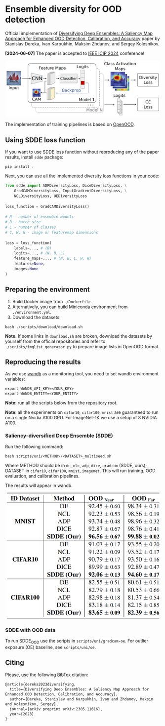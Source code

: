 # Ensemble diversity for OOD detection

Official implementation of [Diversifying Deep Ensembles: A Saliency Map Approach for Enhanced OOD Detection, Calibration, and Accuracy](https://arxiv.org/abs/2305.11616) paper by Stanislav Dereka, Ivan Karpukhin, Maksim Zhdanov, and Sergey Kolesnikov.

**[2024-06-07]** The paper is accepted to [IEEE ICIP 2024](https://2024.ieeeicip.org/) conference!

<p align="center">
    <img src="images/sdde.png" alt="drawing" width="500"/>
</p>

The implementation of training pipelines is based on [OpenOOD](https://github.com/Jingkang50/OpenOOD).

## Using SDDE loss function

If you want to use SDDE loss function without reproducing
any of the paper results, install `sdde` package:

```shell
pip install .
```

Next, you can use all the implemented diversity loss functions in your code:

```python
from sdde import ADPDiversityLoss, DiceDiversityLoss, \
    GradCAMDiversityLoss, InputGradientDiversityLoss, \
    NCLDiversityLoss, OEDiversityLoss

loss_function = GradCAMDiversityLoss()

# N - number of ensemble models
# B - batch size
# L - number of classes
# C, H, W - image or featuremap dimensions

loss = loss_function(
    labels=..., # (B)
    logits=..., # (N, B, L)
    feature_maps=..., # (N, B, C, H, W) 
    features=None,
    images=None
)
```

## Preparing the environment

1. Build Docker image from `./Dockerfile`.
2. Alternatively, you can build Miniconda environment from `./environment.yml`.
3. Download the datasets:
```shell
bash ./scripts/download/download.sh
```

**Note.** If some links in `download.sh` are broken, 
download the datasets by yourself from the official
repositories and refer to `./scripts/imglist_generator.py`
to prepare image lists in OpenOOD format.

## Reproducing the results

As we use [wandb](https://wandb.ai/) as a monitoring tool, you need to set wandb environment variables:

```shell
export WANDB_API_KEY=<YOUR_KEY>
export WANDB_ENTITY=<YOUR_ENTITY>
```

**Note**: run all the scripts below from the repository root.

**Note**: all the experiments on `cifar10`, `cifar100`, `mnist` are guaranteed to run on a single Nvidia A100 GPU. For ImageNet-1K we use a setup of 8 NVIDIA A100.

### Saliency-diversified Deep Ensemble (SDDE)

Run the following command:
```shell
bash scripts/uni/<METHOD>/<DATASET>_multiseed.sh
```

Where METHOD should be in `de`, `nlc`, `adp`, `dice`, `gradcam` (SDDE, ours); DATASET in
`cifar10`, `cifar100`, `mnist`, `imagenet`. This will run training, OOD evaluation, and calibration pipelines.

The results will appear in wandb.

<p align="center">
    <img src="images/ood.png" alt="drawing" width="500"/>
</p>

### SDDE with OOD data

To run SDDE<sub>OOD</sub> use the scripts in `scripts/uni/gradcam-oe`.
For outlier exposure (OE) baseline, see `scripts/uni/oe`.

## Citing

Please, use the following BibTex citation:

```
@article{dereka2023diversifying,
  title={Diversifying Deep Ensembles: A Saliency Map Approach for Enhanced OOD Detection, Calibration, and Accuracy},
  author={Dereka, Stanislav and Karpukhin, Ivan and Zhdanov, Maksim and Kolesnikov, Sergey},
  journal={arXiv preprint arXiv:2305.11616},
  year={2023}
}
```

